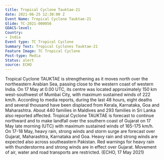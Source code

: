 ```yaml
---
title: Tropical Cyclone Tauktae-21
date: 2021-06-25 12:30:00 Z
Event Name: Tropical Cyclone Tauktae-21
Glide: TC-2021-000056
GDACS-level: 
Country:
- India
Event type: TC Tropical Cyclone
Summary Text: Tropical Cyclones Tauktae-21
Feature Image: TC Tropical Cyclone
Post-type: Media
Status: alert
source: ECHO
---
```


Tropical Cyclone TAUKTAE is strengthening as it moves north over the northeastern Arabian Sea, passing close to the western coast of western India. On 17 May at 0.00 UTC, its centre was located approximately 150 km west-southwest of Mumbai City, with maximum sustained winds of 222 km/h. According to media reports, during the last 48 hours, eight deaths and several thousand have been displaced from Kerala, Karnataka, Goa and Maharashtra. About 440 families in Maldives and 293 families in Sri Lanka also reported affected. Tropical Cyclone TAUKTAE is forecast to continue northward and to make landfall over the southern coast of Gujarat on 17 May late morning (UTC) with maximum sustained winds of 165-175 km/h. On 17-18 May, heavy rain, strong winds and storm surge are forecast over Gujarat, Maharashtra, Karnataka and Goa. Heavy rain and strong winds are expected also across southeastern Pakistan. Red warnings for heavy rain with thunderstorms and strong winds are in effect over Gujarat. Movement of air, water and road transports are restricted. (ECHO, 17 May 2021) 
